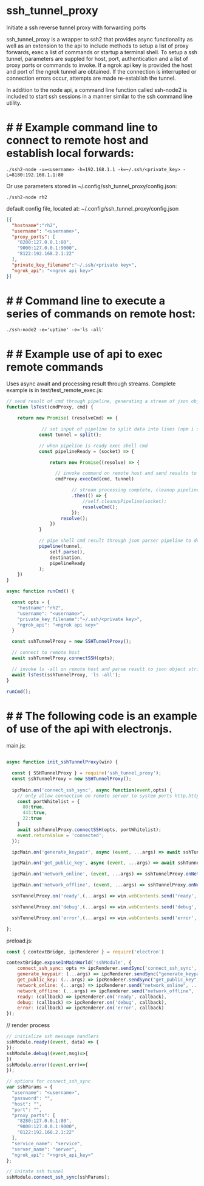 # ssh_tunnel_proxy
Initiate a ssh reverse tunnel proxy with forwarding ports

ssh_tunnel_proxy is a wrapper to ssh2 that provides async functionality as well as an extension to the api to include methods to setup a list of proxy forwards, exec a list of commands or startup a terminal shell. To setup a ssh tunnel, parameters are suppled for host, port, authentication and a list of proxy ports or commands to invoke. If a ngrok api key is provided the host and port of the ngrok tunnel are obtained. If the connection is interrupted or connection errors occur, attempts are made re-establish the tunnel.

In addition to the node api, a command line function called ssh-node2 is included to start ssh sessions in a manner similar to the ssh command line utility.

# # # Example command line to connect to remote host and establish local forwards:

```
./ssh2-node -u=<username> -h=192.168.1.1 -k=~/.ssh/<private_key> -L=8180:192.168.1.1:80
```

Or use parameters stored in ~/.config/ssh_tunnel_proxy/config.json:

```
./ssh2-node rh2
```

default config file, located at:
~/.config/ssh_tunnel_proxy/config.json
```json
[{
  "hostname":"rh2",
  "username": "<username>",
  "proxy_ports": [
    "8280:127.0.0.1:80",
    "9000:127.0.0.1:9000",
    "8122:192.168.2.1:22"
  ],
  "private_key_filename":"~/.ssh/<private key>",
  "ngrok_api": "<ngrok api key>"
}]
```

# # # Command line to execute a series of commands on remote host:
```
./ssh-node2 -e='uptime' -e='ls -all'
```

# # # Example use of api to exec remote commands
 Uses async await and processing result through streams. Complete example is in test/test_remote_exec.js:

```js
// send result of cmd through pipeline, generating a stream of json objects
function lsTest(cmdProxy, cmd) {

    return new Promise( (resolveCmd) => {

             // set input of pipeline to split data into lines (npm i split)
            const tunnel = split();

            // when pipeline is ready exec shell cmd
            const pipelineReady = (socket) => {

                return new Promise((resolve) => {

                  // invoke command on remote host and send results to pipeline
                  cmdProxy.execCmd(cmd, tunnel)

                        // stream processing complete, cleanup pipeline and exit
                        .then(() => {
                            //self.cleanupPipeline(socket);
                            resolveCmd();
                        });
                    resolve();
                })
            }

            // pipe shell cmd result through json parser pipeline to destination
            pipeline(tunnel,
                self.parse(),
                destination,
                pipelineReady
            );
    })
}

async function runCmd() {

  const opts = {
    "hostname":"rh2",
    "username": "<username>",
    "private_key_filename":"~/.ssh/<private key>",
    "ngrok_api": "<ngrok api key>"
  }

  const sshTunnelProxy = new SSHTunnelProxy();

  // connect to remote host
  await sshTunnelProxy.connectSSH(opts);

  // invoke ls -all on remote host and parse result to json object string
  await lsTest(sshTunnelProxy, 'ls -all');
}

runCmd();
```

# # # The following code is an example of use of the api with electronjs.

main.js:
```js

async function init_sshTunnelProxy(win) {

  const { SSHTunnelProxy } = require('ssh_tunnel_proxy');
  const sshTunnelProxy = new SSHTunnelProxy();
  
  ipcMain.on('connect_ssh_sync', async function(event,opts) {
    // only allow connection on remote server to system ports http,https,ssh and user ports >1023
    const portWhitelist = {
      80:true,
      443:true,
      22:true
    }
    await sshTunnelProxy.connectSSH(opts, portWhitelist);
    event.returnValue = 'connected';
  });

  ipcMain.on('generate_keypair', async (event, ...args) => await sshTunnelProxy.generateAndStoreKeypair(...args));

  ipcMain.on('get_public_key', async (event, ...args) => await sshTunnelProxy.getPublicKey(...args));

  ipcMain.on('network_online', (event, ...args) => sshTunnelProxy.onNetworkOnline(...args));

  ipcMain.on('network_offline', (event, ...args) => sshTunnelProxy.onNetworkOffline(...args));

  sshTunnelProxy.on('ready',(...args) => win.webContents.send('ready',...args));

  sshTunnelProxy.on('debug',(...args) => win.webContents.send('debug',...args));

  sshTunnelProxy.on('error',(...args) => win.webContents.send('error',...args));

};
```

preload.js:
```js
const { contextBridge, ipcRenderer } = require('electron')

contextBridge.exposeInMainWorld('sshModule', {
    connect_ssh_sync: opts => ipcRenderer.sendSync('connect_ssh_sync', opts),
    generate_keypair: (...args) => ipcRenderer.sendSync("generate_keypair", ...args),
    get_public_key: (...args) => ipcRenderer.sendSync("get_public_key", ...args),
    network_online: (...args) => ipcRenderer.send("network_online", ...args),
    network_offline: (...args) => ipcRenderer.send("network_offline", ...args),
    ready: (callback) => ipcRenderer.on('ready', callback),
    debug: (callback) => ipcRenderer.on('debug', callback),
    error: (callback) => ipcRenderer.on('error', callback)
});
```

// render process
```js
// initialize ssh message handlers
sshModule.ready((event, data) => {
});
sshModule.debug((event,msg)=>{
})
sshModule.error((event,err)=>{
});

// options for connect_ssh_sync
var sshParams = {
  "username": "<username>",
  "password": "",
  "host": "",
  "port": "",
  "proxy_ports": [
    "8280:127.0.0.1:80",
    "9000:127.0.0.1:9000",
    "8122:192.168.2.1:22"
  ],
  "service_name": "service",
  "server_name": "server",
  "ngrok_api": "<ngrok_api_key>"
};

// initate ssh tunnel
sshModule.connect_ssh_sync(sshParams);
```